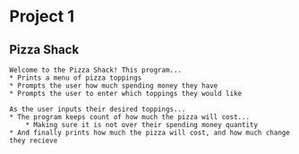 # Project 1
## Pizza Shack
    Welcome to the Pizza Shack! This program...
    * Prints a menu of pizza toppings
    * Prompts the user how much spending money they have
    * Prompts the user to enter which toppings they would like

    As the user inputs their desired toppings...
    * The program keeps count of how much the pizza will cost...
        * Making sure it is not over their spending money quantity
    * And finally prints how much the pizza will cost, and how much change they recieve


